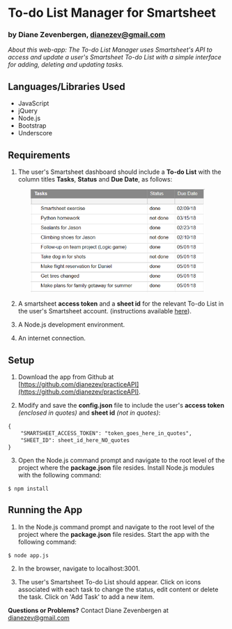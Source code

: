 # To-do List Manager for Smartsheet
### by Diane Zevenbergen, dianezev@gmail.com
_About this web-app: The To-do List Manager uses Smartsheet's API to access and update a user's Smartsheet To-do List with a simple interface for adding, deleting and updating tasks._

## Languages/Libraries Used
  * JavaScript
  * jQuery
  * Node.js
  * Bootstrap
  * Underscore

## Requirements
1. The user's Smartsheet dashboard should include a __To-do List__ with the column titles __Tasks__, __Status__ and __Due Date__, as follows:
<p align="center">
<img
      alt="To-do List Example"
      src="public/images/ss_instr1.PNG"
      width="400"
    />
</p>

2. A smartsheet __access token__ and a __sheet id__ for the relevant To-do List in the user's Smartsheet account. (instructions available [here](https://smartsheet-platform.github.io/api-docs/)).

3. A Node.js development environment.

4. An internet connection.

## Setup
1. Download the app from Github at [https://github.com/dianezev/practiceAPI](https://github.com/dianezev/practiceAPI).

2. Modify and save the __config.json__ file to include the user's __access token__ _(enclosed in quotes)_ and __sheet id__ _(not in quotes)_:
```
{
    "SMARTSHEET_ACCESS_TOKEN": "token_goes_here_in_quotes",
    "SHEET_ID": sheet_id_here_NO_quotes
}
```

3. Open the Node.js command prompt and navigate to the root level of the project where the __package.json__ file resides. Install Node.js modules with the following command:
```
$ npm install
```

## Running the App
1. In the Node.js command prompt and navigate to the root level of the project where the __package.json__ file resides. Start the app with the following command:
```
$ node app.js
```

2. In the browser, navigate to localhost:3001.

3. The user's Smartsheet To-do List should appear. Click on icons associated with each task to change the status, edit content or delete the task. Click on 'Add Task' to add a new item.

__Questions or Problems?__ Contact Diane Zevenbergen at dianezev@gmail.com

